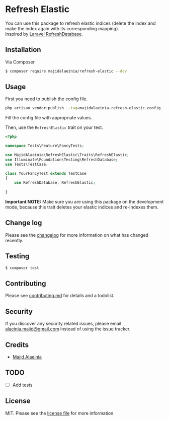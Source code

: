 # Refresh Elastic

You can use this package to refresh elastic indices (delete the index and make the index again with its corresponding mapping).  
Inspired by [Laravel RefreshDatabase](https://github.com/laravel/framework/blob/b9203fca96960ef9cd8860cb4ec99d1279353a8d/src/Illuminate/Foundation/Testing/RefreshDatabase.php). 

## Installation

Via Composer

``` bash
$ composer require majidalaeinia/refresh-elastic --dev
```

## Usage

First you need to publish the config file.
```bash
php artisan vendor:publish --tag=majidalaeinia-refresh-elastic.config
````
Fill the config file with appropriate values.


Then, use the `RefreshElastic` trait on your test.

```php
<?php

namespace Tests\Feature\FancyTests;

use MajidAlaeinia\RefreshElastic\Traits\RefreshElastic;
use Illuminate\Foundation\Testing\RefreshDatabase;
use Tests\TestCase;

class YourFancyTest extends TestCase
{
    use RefreshDatabase, RefreshElastic;
    
}
```

**Important NOTE:** Make sure you are using this package on the development mode, because this trait deletes your 
elastic indices and re-indexes them.

## Change log

Please see the [changelog](changelog.md) for more information on what has changed recently.

## Testing

``` bash
$ composer test
```

## Contributing

Please see [contributing.md](contributing.md) for details and a todolist.

## Security

If you discover any security related issues, please email alaeinia.majid@gmail.com instead of using the issue tracker.

## Credits

- [Majid Alaeinia](https://github.com/majidalaeinia)

## TODO
- [ ] Add tests

## License

MIT. Please see the [license file](license.md) for more information.

[ico-version]: https://img.shields.io/packagist/v/majidalaeinia/refresh-elastic.svg?style=flat-square
[ico-downloads]: https://img.shields.io/packagist/dt/majidalaeinia/refresh-elastic.svg?style=flat-square
[ico-travis]: https://img.shields.io/travis/majidalaeinia/refresh-elastic/master.svg?style=flat-square
[ico-styleci]: https://styleci.io/repos/12345678/shield

[link-packagist]: https://packagist.org/packages/majidalaeinia/refresh-elastic
[link-downloads]: https://packagist.org/packages/majidalaeinia/refresh-elastic
[link-travis]: https://travis-ci.org/majidalaeinia/refresh-elastic
[link-styleci]: https://styleci.io/repos/12345678
[link-author]: https://github.com/majidalaeinia
[link-contributors]: ../../contributors
